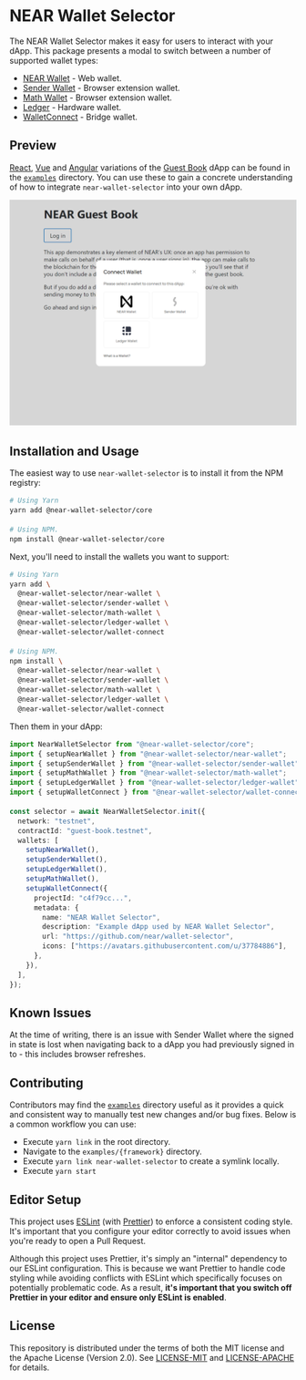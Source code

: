 # NEAR Wallet Selector

The NEAR Wallet Selector makes it easy for users to interact with your dApp. This package presents a modal to switch between a number of supported wallet types:

- [NEAR Wallet](https://wallet.near.org/) - Web wallet.
- [Sender Wallet](https://chrome.google.com/webstore/detail/sender-wallet/epapihdplajcdnnkdeiahlgigofloibg) - Browser extension wallet.
- [Math Wallet](https://chrome.google.com/webstore/detail/math-wallet/afbcbjpbpfadlkmhmclhkeeodmamcflc) - Browser extension wallet.
- [Ledger](https://www.ledger.com/) - Hardware wallet.
- [WalletConnect](https://walletconnect.com/) - Bridge wallet.

## Preview

[React](https://reactjs.org/), [Vue](https://vuejs.org/) and [Angular](https://angular.io/) variations of the [Guest Book](https://github.com/near-examples/guest-book/) dApp can be found in the [`examples`](/examples) directory. You can use these to gain a concrete understanding of how to integrate `near-wallet-selector` into your own dApp.

![Preview](./images/preview-img.PNG)

## Installation and Usage

The easiest way to use `near-wallet-selector` is to install it from the NPM registry:

```bash
# Using Yarn
yarn add @near-wallet-selector/core

# Using NPM.
npm install @near-wallet-selector/core
```

Next, you'll need to install the wallets you want to support:

```bash
# Using Yarn
yarn add \
  @near-wallet-selector/near-wallet \
  @near-wallet-selector/sender-wallet \
  @near-wallet-selector/math-wallet \
  @near-wallet-selector/ledger-wallet \
  @near-wallet-selector/wallet-connect

# Using NPM.
npm install \
  @near-wallet-selector/near-wallet \
  @near-wallet-selector/sender-wallet \
  @near-wallet-selector/math-wallet \
  @near-wallet-selector/ledger-wallet \
  @near-wallet-selector/wallet-connect
```

Then them in your dApp:

```ts
import NearWalletSelector from "@near-wallet-selector/core";
import { setupNearWallet } from "@near-wallet-selector/near-wallet";
import { setupSenderWallet } from "@near-wallet-selector/sender-wallet";
import { setupMathWallet } from "@near-wallet-selector/math-wallet";
import { setupLedgerWallet } from "@near-wallet-selector/ledger-wallet";
import { setupWalletConnect } from "@near-wallet-selector/wallet-connect";

const selector = await NearWalletSelector.init({
  network: "testnet",
  contractId: "guest-book.testnet",
  wallets: [
    setupNearWallet(),
    setupSenderWallet(),
    setupLedgerWallet(),
    setupMathWallet(),
    setupWalletConnect({
      projectId: "c4f79cc...",
      metadata: {
        name: "NEAR Wallet Selector",
        description: "Example dApp used by NEAR Wallet Selector",
        url: "https://github.com/near/wallet-selector",
        icons: ["https://avatars.githubusercontent.com/u/37784886"],
      },
    }),
  ],
});
```

## Known Issues

At the time of writing, there is an issue with Sender Wallet where the signed in state is lost when navigating back to a dApp you had previously signed in to - this includes browser refreshes.

## Contributing

Contributors may find the [`examples`](./examples) directory useful as it provides a quick and consistent way to manually test new changes and/or bug fixes. Below is a common workflow you can use:

- Execute `yarn link` in the root directory.
- Navigate to the `examples/{framework}` directory.
- Execute `yarn link near-wallet-selector` to create a symlink locally.
- Execute `yarn start`

## Editor Setup

This project uses [ESLint](https://eslint.org/) (with [Prettier](https://prettier.io/)) to enforce a consistent coding style. It's important that you configure your editor correctly to avoid issues when you're ready to open a Pull Request.

Although this project uses Prettier, it's simply an "internal" dependency to our ESLint configuration. This is because we want Prettier to handle code styling while avoiding conflicts with ESLint which specifically focuses on potentially problematic code. As a result, **it's important that you switch off Prettier in your editor and ensure only ESLint is enabled**.

## License

This repository is distributed under the terms of both the MIT license and the Apache License (Version 2.0). See [LICENSE-MIT](LICENSE-MIT) and [LICENSE-APACHE](LICENSE-APACHE) for details.
